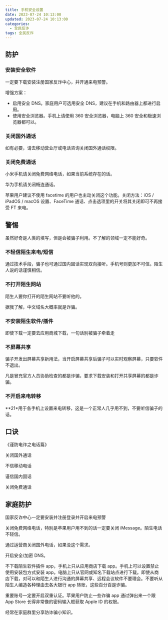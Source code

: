 ```yaml
---
title: 手机安全设置
date: 2023-07-24 10:13:00
updated: 2023-07-24 10:13:00
categories:
  - 全民反诈
tags: 全民反诈
---
```


## 防护

### 安装安全软件

一定要下载安装注册国家反诈中心，并开通来电预警。

增强方案：

* 启用安全 DNS。家庭用户可选用安全 DNS，建议在手机和路由器上都进行启用。
* 使用安全浏览器。手机上请使用 360 安全浏览器，电脑上 360 安全和极速浏览器都可以。

### 关闭国外通话

如有必要，请去移动营业厅或电话咨询关闭国外通话权限。

### 关闭免费通话

小米手机请关闭免费网络电话，如果当前系统存在的话。

华为手机请关闭畅连通话。

苹果用户建议不使用 facetime 的用户也主动关闭这个功能。关闭方法：iOS / iPadOS / macOS 设置、FaceTime 通话、点击选项里的开关将其关闭即可不再接受 FT 来电。

<!-- more -->

## 警惕

虽然好奇是人类的填写，但是会被骗子利用。不了解的领域一定不能好奇。

### 不轻信陌生来电/短信

通过技术手段，骗子也可通过国内固话实现双向接听。手机号则更加不可信。陌生人说的话谨慎相信。

### 不打开陌生网站

陌生人要你打开的陌生网站不要听他的。

据我了解，中文域名大概率就是诈骗。

### 不安装陌生软件/插件

即使下载一定要去应用商城下载，一句话别被骗子牵着走

### 不屏幕共享

骗子开发出屏幕共享新用法，当开启屏幕共享后骗子可以实时观察屏幕，只要软件不退出。

凡是冒充官方人员协助检查的都是诈骗，要求下载安装和打开共享屏幕的都是诈骗。

### 不开启来电转移

**21*用于各手机上设置来电转移，这是一个正常人几乎用不到，不要听信骗子的话。

## 口诀

《谨防电诈之电话篇》

关闭国外通话

不信移动电话

谨信国内固话

关闭免费通话

## 家庭防护

国家反诈中心一定要安装并注册登录并开启来电预警

关闭免费网络电话，特别是苹果用户用不到的话一定要关闭 iMessage。陌生电话不轻信。

通过运营商关闭国外电话，如果没这个需求。

开启安全/加密 DNS。

不下载陌生软件插件 app，手机上只从应用商店下载 app。手机上可以设置禁止使用安装包方式安装 app。电脑上只从官网或知名下载站点进行下载。即使从商店下载，对可以和陌生人进行沟通的屏幕共享、远程会议软件不要理会。不要听从陌生人编造各种理由去各大银行 app 转账，这些百分百是诈骗。

重要账号一定要开启双重认证。苹果用户防止一些诈骗 app 通过弹出来一个跟 App Store 长得非常像的密码输入框获取 Apple ID 的权限。

经常在家庭群里分享防诈骗小知识。
